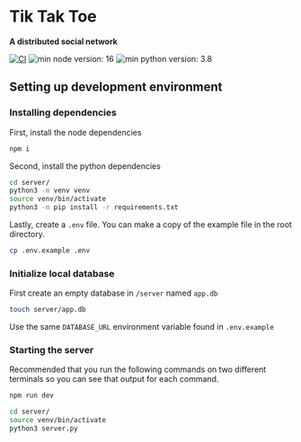 # Tik Tak Toe
**A distributed social network**

[![CI](https://github.com/giancarlopernudisegura/cmput404/actions/workflows/heroku.yml/badge.svg)](https://github.com/giancarlopernudisegura/cmput404/actions/workflows/heroku.yml)
![min node version: 16](https://img.shields.io/badge/node--lts-%3E%3D16-brightgreen)
![min python version: 3.8](https://img.shields.io/badge/python-%3E%3D8.3-blue)

## Setting up development environment

### Installing dependencies

First, install the node dependencies
```bash
npm i
```

Second, install the python dependencies
```bash
cd server/
python3 -m venv venv
source venv/bin/activate
python3 -m pip install -r requirements.txt
```

Lastly, create a `.env` file. You can make a copy of the example file in the root directory.
```bash
cp .env.example .env
```

### Initialize local database
First create an empty database in `/server` named `app.db`
```bash
touch server/app.db
```
Use the same `DATABASE_URL` environment variable found in `.env.example`


### Starting the server

Recommended that you run the following commands on two different terminals so you can see that output for each command.
```bash
npm run dev
```
```bash
cd server/
source venv/bin/activate
python3 server.py
```
